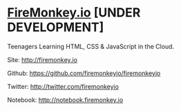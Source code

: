 # [FireMonkey.io](http://firemonkey.io) [UNDER DEVELOPMENT]
Teenagers Learning HTML, CSS & JavaScript in the Cloud.

Site: http://firemonkey.io

Github: https://github.com/firemonkeyio/firemonkeyio

Twitter: http://twitter.com/firemonkeyio

Notebook: http://notebook.firemonkey.io


